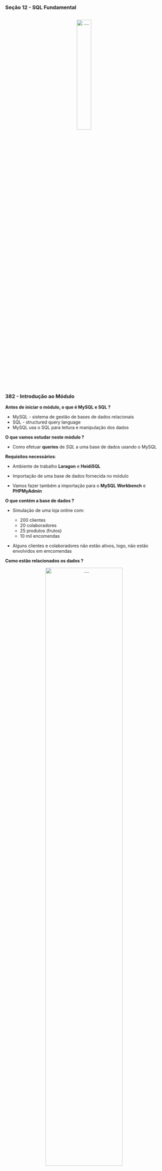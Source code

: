##
### Seção 12 - SQL Fundamental
##



<p align="center">
  <img alt="...." src="../Seção 9.12 - SQL Fundamental/assets/sql-database.png" width="30%">
</p>



### 382 - Introdução ao Módulo

**Antes de iniciar o módulo, o que é MySQL e SQL ?**

- MySQL - sistema de gestão de bases de dados relacionais
- SQL - structured query language
- MySQL usa o SQL para leitura e manipulação dos dados


**O que vamos estudar neste módulo ?**

- Como efetuar **queries** de *SQL* a uma base de dados usando o MySQL


**Requisitos necessários**:

- Ambiente de trabalho **Laragon** e **HeidiSQL**
- Importação de uma base de dados fornecida no módulo

- Vamos fazer também a importação para o **MySQL Workbench** e **PHPMyAdmin**


**O que contém a base de dados ?**

- Simulação de uma loja online com:
    - 200 clientes
    - 20 colaboradores
    - 25 produtos (frutos)
    - 10 mil encomendas

- Alguns clientes e colaboradores não estão ativos, logo, não estão envolvidos em emcomendas


**Como estão relacionados os dados ?**


<p align="center">
  <img alt="...." src="../Seção 9.12 - SQL Fundamental/assets/sql-fun.jpg" width="70%">
</p>


**Como são habitualmente devolvidos os resultados?**

- Em **PHP** são frequentemente recebidos como **arrays associativos** ou arrays de **objetos**


<p align="center">
  <img alt="...." src="../Seção 9.12 - SQL Fundamental/assets/arrays-assc.jpg" width="70%">
</p>


**Como são habitualmente devolvidos os resultados ?**

- Em **JavaScript** são frequentemente recebidos como:
    - **JSON** (JavaScript Object Notation)
    - Arrays de **objetos**
    - Arrays **associativos** (menos comum)


- Base de dados
    - udemy_loja_online


- **Laragon**
  - Downloads: https://laragon.org/download/index.html

- **HeidiSQL**
  - Downloads: https://www.heidisql.com/download.php

- **MySQL Workbench**
  - Downloads: https://dev.mysql.com/downloads/workbench/

- **PHPMyAdmin**
  - Localhost: http://localhost/phpmyadmin/

- **Visual Studio Code**
  - Downloads: https://code.visualstudio.com/download


- Sem projeto

- Exemplo:
    - sql-fundamental_01


### 383 - Importação da Base de Dados & Utilização no HeidiSQL


**Comandos SQL**

- Selecionar todos os clientes 

```sql
SELECT * FROM clientes
```

- Sem projeto

- Exemplo:
    - sql-fundamental_02





### 384 - Importação da Base de Dados & Utilização no MySQL Workbench



- **DICAS**

```txt

Como deixar o Workbenche no Tema Escuro

Abra o MySQL Workbench. No menu superior, clique em "Edit" (Editar) e selecione "Preferences" (Preferências). Na janela de preferências, localize e clique em "Appearance" (Aparência) no painel esquerdo. No painel direito, você deve encontrar a opção "Interface Theme" (Tema da Interface).

Not
```

- Sem projeto

- Exemplo:
    - sql-fundamental_03




### 385 - Importação da Base de Dados & Utilização no PhpMyAdmin

- Clicar no btn direito no Laragon MySQL/PhpMyAdmin

- PhpMyAdmin
  - Localhost: http://localhost/phpmyadmin/



- Sem projeto

- Exemplo:
    - sql-fundamental_04



### 386 - Algumas Notas Sobre a Sintaxe Do SQL

- Antes de avançar com os exemplos, apenas algumas notas sobre a sintaxe do **SQL**


- As palavras reservadas são case-insensitive
```sql
SELECT = select
```

- Podemos criar **queries** numa linha ou múltiplas linhas
- Podemos efetuar imensas operações numa BD através de SQL
- Nem todas as funlçoes de SQL estão disponíveis de igual modo em diferentes Sistemas de Gestão de Bases de Dados




- Sem projeto

- Exemplo:
    - sql-fundamental_05






### 387 - Introdução ao SELECT


- Exemplo:
    - sql-fundamental_06




### 388 - Ordenar Dados com ORDER BY

- Exemplo:
    - sql-fundamental_07



### 389 - Limitar o Número de Registos com LIMIT & OFFSET

- Exemplo:
    - sql-fundamental_08



### 390 - Obter Dados Únicos com DISTINCT

- Exemplo:
    - sql-fundamental_09



### 391 - Introdução à Cláusula WHERE

- Exemplo:
    - sql-fundamental_10



### 392 - Operadores de Comparação

- Exemplo:
    - sql-fundamental_11




### 393 - Operadores Lógicos - Parte 1

- Exemplo:
    - sql-fundamental_12




### 394 - Operadores Lógicos - Parte 2

- Exemplo:
    - sql-fundamental_13



### 395 - IS NULL & IS NOT NULL


- Exemplo:
    - sql-fundamental_14





### 396 - Alias

- Exemplo:
    - sql-fundamental_15


### 397 - CONCAT & CONCAT_WS

- Exemplo:
    - sql-fundamental_16



### 398 - Organização das Instruções de uma Query

- Exemplo:
    - sql-fundamental_17



### 399 - Introdução as JOINS

- Exemplo:
    - sql-fundamental_18


### 400 - Exercícios Práticos com JOINS - Parte 1

- Exemplo:
    - sql-fundamental_19







